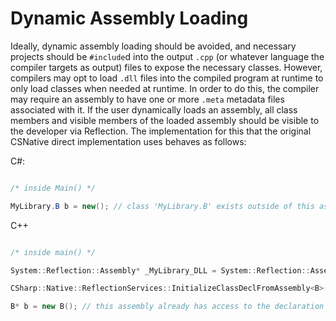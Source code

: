 # Dynamic Assembly Loading

Ideally, dynamic assembly loading should be avoided, and necessary projects should be `#include`d into the output `.cpp` (or whatever language the compiler targets as output) files to expose the necessary classes. However, compilers may opt to load `.dll` files into the compiled program at runtime to only load classes when needed at runtime. In order to do this, the compiler may require an assembly to have one or more `.meta` metadata files associated with it. If the user dynamically loads an assembly, all class members and visible members of the loaded assembly should be visible to the developer via Reflection. The implementation for this that the original CSNative direct implementation uses behaves as follows:

C#:
```cs

/* inside Main() */

MyLibrary.B b = new(); // class 'MyLibrary.B' exists outside of this assembly

```

C++
```cpp

/* inside main() */

System::Reflection::Assembly* _MyLibrary_DLL = System::Reflection::Assembly::LoadWithMeta("MyLibrary.dll", "MyLibrary.dll.meta");

CSharp::Native::ReflectionServices::InitializeClassDeclFromAssembly<B>(_MyLibrary_DLL);

B* b = new B(); // this assembly already has access to the declaration of 'B', but not the definition, which is added at runtime by invoking the assembly dependency
```